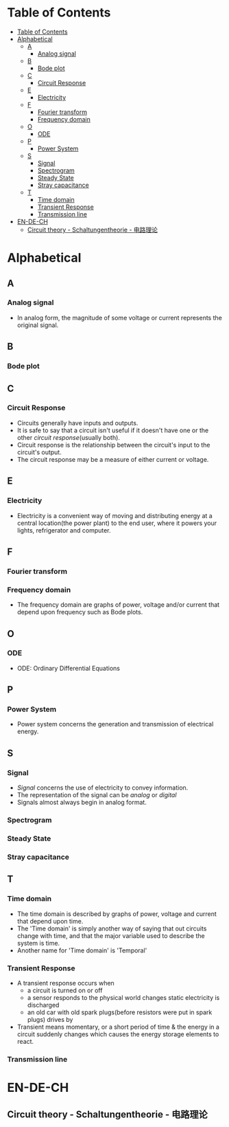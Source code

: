 # Table of Contents
- [Table of Contents](#table-of-contents)
- [Alphabetical](#alphabetical)
  - [A](#a)
    - [Analog signal](#analog-signal)
  - [B](#b)
    - [Bode plot](#bode-plot)
  - [C](#c)
    - [Circuit Response](#circuit-response)
  - [E](#e)
    - [Electricity](#electricity)
  - [F](#f)
    - [Fourier transform](#fourier-transform)
    - [Frequency domain](#frequency-domain)
  - [O](#o)
    - [ODE](#ode)
  - [P](#p)
    - [Power System](#power-system)
  - [S](#s)
    - [Signal](#signal)
    - [Spectrogram](#spectrogram)
    - [Steady State](#steady-state)
    - [Stray capacitance](#stray-capacitance)
  - [T](#t)
    - [Time domain](#time-domain)
    - [Transient Response](#transient-response)
    - [Transmission line](#transmission-line)
- [EN-DE-CH](#en-de-ch)
  - [Circuit theory - Schaltungentheorie - 电路理论](#circuit-theory---schaltungentheorie---电路理论)
# Alphabetical
## A
### Analog signal
- In analog form, the magnitude of some voltage or current represents the original signal.
## B
### Bode plot
## C
### Circuit Response
- Circuits generally have inputs and outputs.
- It is safe to say that a circuit isn't useful if it doesn't have one or the other *circuit response*(usually both).
- Circuit response is the relationship between the circuit's input to the circuit's output.
- The circuit response may be a measure of either current or voltage.
## E
### Electricity
- Electricity is a convenient way of moving and distributing energy at a central location(the power plant) to the end user, where it powers your lights, refrigerator and computer.
## F
### Fourier transform
### Frequency domain
- The frequency domain are graphs of power, voltage and/or current that depend upon frequency such as Bode plots.
## O 
### ODE
- ODE: Ordinary Differential Equations
## P
### Power System
- Power system concerns the generation and transmission of electrical energy.
## S
### Signal
- *Signal* concerns the use of electricity to convey information. 
- The representation of the signal can be *analog* or *digital*
- Signals almost always begin in analog format.

### Spectrogram
### Steady State
### Stray capacitance
## T
### Time domain
- The time domain is described by graphs of power, voltage and current that depend upon time. 
- The 'Time domain' is simply another way of saying that out circuits change with time, and that the major variable used to describe the system is time.
- Another name for 'Time domain' is 'Temporal'
### Transient Response
- A transient response occurs when
  - a circuit is turned on or off
  - a sensor responds to the physical world changes static electricity is discharged
  - an old car with old spark plugs(before resistors were put in spark plugs) drives by
- Transient means momentary, or a short period of time & the energy in a circuit suddenly changes which causes the energy storage elements to react.
### Transmission line
# EN-DE-CH
## Circuit theory - Schaltungentheorie - 电路理论